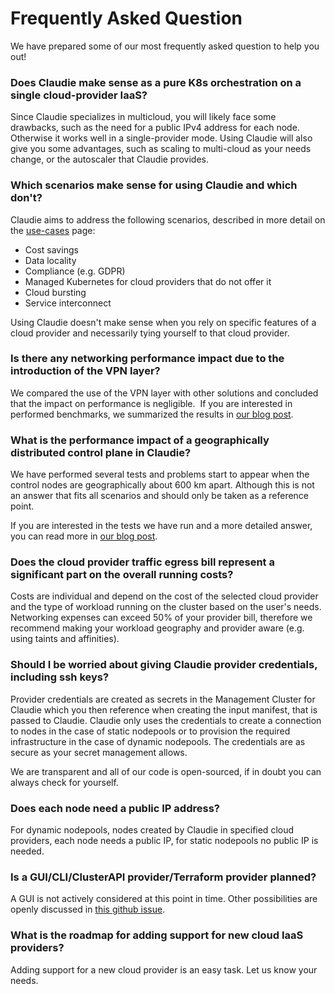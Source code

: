 # Frequently Asked Question

We have prepared some of our most frequently asked question to help you out!

### Does Claudie make sense as a pure K8s orchestration on a single cloud-provider IaaS?

Since Claudie specializes in multicloud, you will likely face some drawbacks, such as the need for a public IPv4 address for each node. Otherwise it works well in a single-provider mode.
Using Claudie will also give you some advantages, such as scaling to multi-cloud as your needs change, or the autoscaler that Claudie provides.

### Which scenarios make sense for using Claudie and which don't?

Claudie aims to address the following scenarios, described in more detail on the [use-cases](../use-cases/use-cases.md) page:

- Cost savings
- Data locality
- Compliance (e.g. GDPR)
- Managed Kubernetes for cloud providers that do not offer it
- Cloud bursting
- Service interconnect

Using Claudie doesn't make sense when you rely on specific features of a cloud provider and necessarily tying yourself to that cloud provider.

### Is there any networking performance impact due to the introduction of the VPN layer?

We compared the use of the VPN layer with other solutions and concluded that the impact on performance is negligible.  If you are interested in performed benchmarks, we summarized the results in [our blog post](https://www.berops.com/traffic-encryption-performance-in-kubernetes-clusters/).

### What is the performance impact of a geographically distributed control plane in Claudie?

We have performed several tests and problems start to appear when the control nodes are geographically about 600 km apart. Although this is not an answer that fits all scenarios and should only be taken as a reference point.

If you are interested in the tests we have run and a more detailed answer,
you can read more in [our blog post](https://www.berops.com/evaluating-etcds-performance-in-multi-cloud/).

### Does the cloud provider traffic egress bill represent a significant part on the overall running costs?

Costs are individual and depend on the cost of the selected cloud provider and the type of workload running on the cluster based on the user's needs. Networking expenses can exceed 50% of your provider bill, therefore we recommend making your workload geography and provider aware (e.g. using taints and affinities).

### Should I be worried about giving Claudie provider credentials, including ssh keys?

Provider credentials are created as secrets in the Management Cluster for Claudie which you then reference
when creating the input manifest, that is passed to Claudie. Claudie only uses the credentials to create a connection
to nodes in the case of static nodepools or to provision the required infrastructure in the case of dynamic nodepools. The credentials are as secure as your secret management allows.

We are transparent and all of our code is open-sourced, if in doubt you can always check for yourself.

### Does each node need a public IP address?

For dynamic nodepools, nodes created by Claudie in specified cloud providers, each node needs a public IP, for static nodepools no public IP is needed.

### Is a GUI/CLI/ClusterAPI provider/Terraform provider planned?

A GUI is not actively considered at this point in time. Other possibilities are
openly discussed in [this github issue](https://github.com/berops/claudie/issues/33).

### What is the roadmap for adding support for new cloud IaaS providers?

Adding support for a new cloud provider is an easy task. Let us know your needs.
